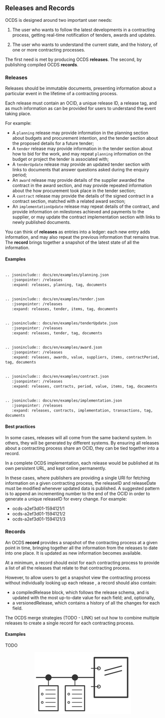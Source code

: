 ## Releases and Records

OCDS is designed around two important user needs:

1. The user who wants to follow the latest developments in a contracting process, getting real-time notification of tenders, awards and updates. 

2. The user who wants to understand the current state, and the history, of one or more contracting processes. 

The first need is met by producing OCDS **releases**. The second, by publishing compiled OCDS **records**. 

### Releases

Releases should be immutable documents, presenting information about a particular event in the lifetime of a contracting process. 

Each release must contain an OCID, a unique release ID, a release tag, and as much information as can be provided for users to understand the event taking place.

For example: 

* A ```planning``` release may provide information in the planning section about budgets and procurement intention, and the tender section about the proposed details for a future tender;
* A ```tender``` release may provide information in the tender section about how to bid for the work, and may repeat ```planning``` information on the budget or project the tender is associated with;
* A ```tenderUpdate``` release may provide an updated tender section with links to documents that answer questions asked during the enquiry period;
* An ```award``` release may provide details of the supplier awarded the contract in the award section, and may provide repeated information about the how procurement took place in the tender section;
* A ```contract``` release may provide the details of the signed contract in a contract section, matched with a related award section;
* An ```implementationUpdate``` release may repeat details of the contract, and provide information on milestones achieved and payments to the supplier, or may update the contract implementation section with links to newly published documents. 

You can think of **releases** as entries into a ledger: each new entry adds information, and may also repeat the previous information that remains true. The **record** brings together a snapshot of the latest state of all the information.

#### Examples


```eval_rst

.. jsoninclude:: docs/en/examples/planning.json
   :jsonpointer: /releases
   :expand: releases, planning, tag, documents

```

```eval_rst

.. jsoninclude:: docs/en/examples/tender.json
   :jsonpointer: /releases
   :expand: releases, tender, items, tag, documents

```

```eval_rst

.. jsoninclude:: docs/en/examples/tenderUpdate.json
   :jsonpointer: /releases
   :expand: releases, tender, tag, documents

```


```eval_rst

.. jsoninclude:: docs/en/examples/award.json
   :jsonpointer: /releases
   :expand: releases, awards, value, suppliers, items, contractPeriod, tag, documents

```

```eval_rst

.. jsoninclude:: docs/en/examples/contract.json
   :jsonpointer: /releases
   :expand: releases, contracts, period, value, items, tag, documents

```


```eval_rst

.. jsoninclude:: docs/en/examples/implementation.json
   :jsonpointer: /releases
   :expand: releases, contracts, implementation, transactions, tag, documents

```

#### Best practices

In some cases, releases will all come from the same backend system. In others, they will be generated by different systems. By ensuring all releases about a contracting process share an OCID, they can be tied together into a record. 

In a complete OCDS implementation, each release would be published at its own persistent URL, and kept online permanently. 

In these cases, where publishers are providing a single URI for fetching information on a given contracting process, the releaseID and releaseDate must be modified whenever updated data is published. A suggested pattern is to append an incrementing number to the end of the OCID in order to generate a unique releaseID for every change. For example:

* ocds-a2ef3d01-1594121/1
* ocds-a2ef3d01-1594121/2
* ocds-a2ef3d01-1594121/3


### Records

An OCDS **record** provides a snapshot of the contracting process at a given point in time, bringing together all the information from the releases to date into one place. It is updated as new information becomes available.

At a minimum, a record should exist for each contracting process to provide a list of all the releases that relate to that contracting process.

However, to allow users to get a snapshot view the contracting process without individually looking up each release , a record should also contain:

* a compiledRelease block, which follows the release schema, and is updated with the most up-to-date value for each field; and, optionally,
* a versionedRelease, which contains a history of all the changes for each field.

The OCDS merge strategies (TODO - LINK) set out how to combine multiple releases to create a single record for each contracting process. 

#### Examples

TODO

<center><img src="../../../assets/release_square.png" height="200"/></center>




<style>
    pre.renderjson { overflow: scroll; font-size:smaller; border: 1px solid grey;}
    .renderjson a { text-decoration: none; }
    .renderjson .disclosure { color: crimson; font-size: 150%; }
    .renderjson .syntax { color: grey; }
    .renderjson .string { color: darkred; }
    .renderjson .number { color: darkcyan; }
    .renderjson .boolean { color: blueviolet; }
    .renderjson .key    { color: darkblue; }
    .renderjson .keyword { color: blue; }
    .renderjson .object.syntax { color: lightseagreen; }
    .renderjson .array.syntax  { color: orange; }
  </style>
  <script src="//code.jquery.com/jquery-1.11.3.min.js"></script>
  <script src="//code.jquery.com/jquery-migrate-1.2.1.min.js"></script>
  <script type="text/javascript" defer><!--
  var module;(module||{}).exports=renderjson=function(){function n(i,c,f,y,_,d){var p=f?"":c,g=function(n,o,i,c,f){var _,d=a(c),g=function(){_||e(d.parentNode,_=r(f(),u(l.hide,"disclosure",function(){_.style.display="none",d.style.display="inline"}))),_.style.display="inline",d.style.display="none"};e(d,u(l.show,"disclosure",g),t(c+" syntax",n),u(o,null,g),t(c+" syntax",i));var h=e(a(),s(p.slice(0,-1)),d);return y>0&&g(),h};return null===i?t(null,p,"keyword","null"):void 0===i?t(null,p,"keyword","undefined"):"string"==typeof i&&i.length>_?g('"',i.substr(0,_)+" ...",'"',"string",function(){return e(a("string"),t(null,p,"string",JSON.stringify(i)))}):"object"!=typeof i?t(null,p,typeof i,JSON.stringify(i)):i.constructor==Array?0==i.length?t(null,p,"array syntax","[]"):g("["," ... ","]","array",function(){for(var r=e(a("array"),t("array syntax","[",null,"\n")),o=0;o<i.length;o++)e(r,n(i[o],c+"    ",!1,y-1,_,d),o!=i.length-1?t("syntax",","):[],s("\n"));return e(r,t(null,c,"array syntax","]")),r}):o(i)?t(null,p,"object syntax","{}"):g("{","...","}","object",function(){var r=e(a("object"),t("object syntax","{",null,"\n"));for(var o in i)var u=o;var f=Object.keys(i);d&&(f=f.sort());for(var p in f){var o=f[p];e(r,t(null,c+"    ","key",'"'+o+'"',"object syntax",": "),n(i[o],c+"    ",!0,l.default_open.indexOf(o)>-1?y+1:y-1,_,d),o!=u?t("syntax",","):[],s("\n"))}return e(r,t(null,c,"object syntax","}")),r})}var t=function(){for(var n=[];arguments.length;)n.push(e(a(Array.prototype.shift.call(arguments)),s(Array.prototype.shift.call(arguments))));return n},e=function(){for(var n=Array.prototype.shift.call(arguments),t=0;t<arguments.length;t++)arguments[t].constructor==Array?e.apply(this,[n].concat(arguments[t])):n.appendChild(arguments[t]);return n},r=function(n,t){return n.insertBefore(t,n.firstChild),n},o=function(n){for(var t in n)if(n.hasOwnProperty(t))return!1;return!0},s=function(n){return document.createTextNode(n)},a=function(n){var t=document.createElement("span");return n&&(t.className=n),t},u=function(n,t,e){var r=document.createElement("a");return t&&(r.className=t),r.appendChild(s(n)),r.href="#",r.onclick=function(){return e(),!1},r},l=function i(t){var r=e(document.createElement("pre"),n(t,"",!1,i.show_to_level,i.max_string_length,i.sort_objects));return r.className="renderjson",r};return l.set_icons=function(n,t){return l.show=n,l.hide=t,l},l.set_show_to_level=function(n){return l.show_to_level="string"==typeof n&&"all"===n.toLowerCase()?Number.MAX_VALUE:n,l},l.set_max_string_length=function(n){return l.max_string_length="string"==typeof n&&"none"===n.toLowerCase()?Number.MAX_VALUE:n,l},l.set_sort_objects=function(n){return l.sort_objects=n,l},l.set_show_by_default=function(n){return l.show_to_level=n?Number.MAX_VALUE:0,l},l.set_default_open=function(n){return l.default_open=n?n:[],l},l.set_icons("⊕","⊖"),l.set_show_by_default(!1),l.set_sort_objects(!1),l.set_max_string_length("none"),l.set_default_open([]),l}();
  $( document ).ready(function() {
      $(".highlight-json").each(function(){
       classList = $(this).attr("class").split(/\s+/);
       expand = []
       $.each(classList, function(index, item) {
         if (item.indexOf('expand') === 0) {
           expand.push(item.replace('expand-',''))
         }
         if (item.indexOf('file') === 0) {
           filename = item
         }
       });
       $(this).html(renderjson.set_show_to_level(1).set_max_string_length(100).set_default_open(expand)(eval($(this).text())[0]))
       if($(this).siblings(".selection-container").length === 0) { // NEED TO FIX THE CODE HERE. MOVE THINGS INTO THE PARENT CLASS CORRECTLY!
           id = Math.floor(5 * (Math.random() % 1));
           $(this).wrap("<div class='selection-container'></div>")
           $(this).parent().prepend(
               $("<select name='select-"+id +"'></select>")
               .change(function(){ 
                    $(this).siblings(".highlight-json").hide();
                    $(this).siblings("."+ $(this).val()).show();
                }))
           $(this).siblings("select").append($("<option></option>").attr("value",filename).text(filename.replace("file-",""))) 
       } else {   
           container = $(this).siblings(".selection-container")
           $(this).detach().appendTo(container)
           $(this).siblings("select").append($("<option></option>").attr("value",filename).text(filename.replace("file-",""))) 
           $(this).hide()
       }
    });
});
--></script>
  
  

